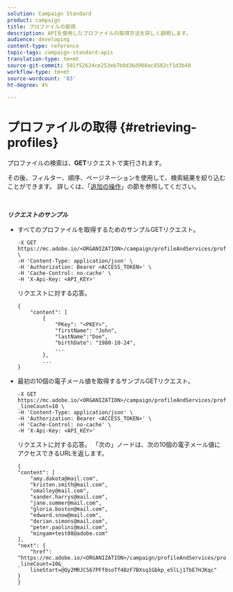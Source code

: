 ```yaml
---
solution: Campaign Standard
product: campaign
title: プロファイルの取得
description: APIを使用したプロファイルの取得方法を詳しく説明します。
audience: developing
content-type: reference
topic-tags: campaign-standard-apis
translation-type: tm+mt
source-git-commit: 501f52624ce253eb7b0d36d908ac8502cf1d3b48
workflow-type: tm+mt
source-wordcount: '83'
ht-degree: 4%

---
```



# プロファイルの取得 {#retrieving-profiles}

プロファイルの検索は、**GET**&#x200B;リクエストで実行されます。

その後、フィルター、順序、ページネーションを使用して、検索結果を絞り込むことができます。 詳しくは、「[追加の操作](../../api/using/sorting.md)」の節を参照してください。

<br/>

***リクエストのサンプル***

* すべてのプロファイルを取得するためのサンプルGETリクエスト。

   ```
   -X GET https://mc.adobe.io/<ORGANIZATION>/campaign/profileAndServices/profile \
   -H 'Content-Type: application/json' \
   -H 'Authorization: Bearer <ACCESS_TOKEN>' \
   -H 'Cache-Control: no-cache' \
   -H 'X-Api-Key: <API_KEY>'
   ```

   リクエストに対する応答。

   ```
   {
       "content": [
           {
               "PKey": "<PKEY>",
               "firstName": "John",
               "lastName":"Doe",
               "birthDate": "1980-10-24",
               ...
           },
           ...
   }
   ```

* 最初の10個の電子メール値を取得するサンプルGETリクエスト。

   ```
   -X GET https://mc.adobe.io/<ORGANIZATION>/campaign/profileAndServices/profile/email?_lineCount=10 \
   -H 'Content-Type: application/json' \
   -H 'Authorization: Bearer <ACCESS_TOKEN>' \
   -H 'Cache-Control: no-cache' \
   -H 'X-Api-Key: <API_KEY>'
   ```

   リクエストに対する応答。 「次の」ノードは、次の10個の電子メール値にアクセスできるURLを返します。

   ```
   {
   "content": [
       "amy.dakota@mail.com",
       "kristen.smith@mail.com",
       "omalley@mail.com",
       "xander.harrys@mail.com",
       "jane.summer@mail.com",
       "gloria.boston@mail.com",
       "edward.snow@mail.com",
       "dorian.simons@mail.com",
       "peter.paolini@mail.com",
       "mingam+test08@adobe.com"
   ],
   "next": {
       "href": "https://mc.adobe.io/<ORGANIZATION>/campaign/profileAndServices/profile/email?_lineCount=10&_
       lineStart=@Qy2MRJCS67PFf8soTf4BzF7BXsq1Gbkp_e5lLj1TbE7HJKqc"
   }
   }
   ```
